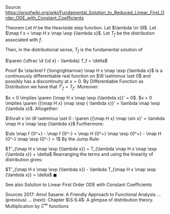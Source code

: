 # 

Source: https://proofwiki.org/wiki/Fundamental_Solution_to_Reduced_Linear_First_Order_ODE_with_Constant_Coefficients



Theorem
Let $H$ be the Heaviside step function.
Let $\lambda \in \R$.
Let $\map f x = \map H x \map \exp {\lambda x}$.
Let $T_f$ be the distribution associated with $f$.

Then, in the distributional sense, $T_f$ is the fundamental solution of

$\paren {\dfrac \d {\d x} - \lambda} T_f = \delta$


Proof
$x \stackrel f {\longrightarrow} \map H x \map \exp {\lambda x}$ is a continuously differentiable real function on $\R \setminus \set 0$ and possibly has a discontinuity at $x = 0$.
By Differentiable Function as Distribution we have that $T'_f = T_{f'}$.
Moreover:

$x < 0 \implies \paren {\map H x \map \exp {\lambda x}}' = 0$.
$x > 0 \implies \paren {{\map H x} \map \exp { \lambda x}}' = \lambda \map \exp {\lambda x}$.
Altogether:

$\forall x \in \R \setminus \set 0 : \paren {{\map H x} \map \sin x}' = \lambda \map H x \map \exp {\lambda x}$
Furthermore:

$\ds \map f {0^+} - \map f {0^-} = \map H {0^+} \map \exp {0^+} - \map H {0^-} \map \exp {0^-} = 1$
By the Jump Rule:

$T'_{\map H x \map \exp {\lambda x}} = T_{\lambda \map H x \map \exp {\lambda x}} + \delta$
Rearranging the terms and using the linearity of distribution gives:

$T'_{\map H x \map \exp {\lambda x}} - \lambda T_{\map H x \map \exp {\lambda x}} = \delta$
$\blacksquare$


See also
Solution to Linear First Order ODE with Constant Coefficients


Sources
2017: Amol Sasane: A Friendly Approach to Functional Analysis ... (previous) ... (next): Chapter $\S 6.4$: A glimpse of distribution theory. Multiplication by $C^\infty$ functions




